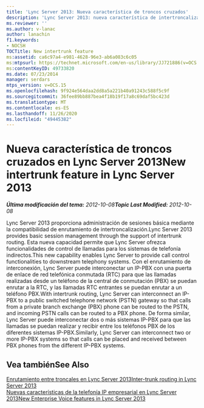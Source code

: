 ```yaml
---
title: 'Lync Server 2013: Nueva característica de troncos cruzados'
description: 'Lync Server 2013: nueva característica de intertroncalización.'
ms.reviewer: ''
ms.author: v-lanac
author: lanachin
f1.keywords:
- NOCSH
TOCTitle: New intertrunk feature
ms:assetid: ca6c97a4-e981-4628-96e3-ab6a083c6c05
ms:mtpsurl: https://technet.microsoft.com/en-us/library/JJ721886(v=OCS.15)
ms:contentKeyID: 49733820
ms.date: 07/23/2014
manager: serdars
mtps_version: v=OCS.15
ms.openlocfilehash: 9f924e564daa2dd8a5a221b40a91243c588f5c9f
ms.sourcegitcommit: 36fee89bb887bea4f18b19f17a8c69daf5bc423d
ms.translationtype: MT
ms.contentlocale: es-ES
ms.lasthandoff: 11/26/2020
ms.locfileid: "49445382"
---
```

# <a name="new-intertrunk-feature-in-lync-server-2013"></a><span data-ttu-id="ada90-103">Nueva característica de troncos cruzados en Lync Server 2013</span><span class="sxs-lookup"><span data-stu-id="ada90-103">New intertrunk feature in Lync Server 2013</span></span>

<div data-xmlns="http://www.w3.org/1999/xhtml">

<div class="topic" data-xmlns="http://www.w3.org/1999/xhtml" data-msxsl="urn:schemas-microsoft-com:xslt" data-cs="https://msdn.microsoft.com/">

<div data-asp="https://msdn2.microsoft.com/asp">



</div>

<div id="mainSection">

<div id="mainBody"><span data-ttu-id="ada90-104">

<span> </span></span><span class="sxs-lookup"><span data-stu-id="ada90-104">

<span> </span></span></span>

<span data-ttu-id="ada90-105">_**Última modificación del tema:** 2012-10-08_</span><span class="sxs-lookup"><span data-stu-id="ada90-105">_**Topic Last Modified:** 2012-10-08_</span></span>

<span data-ttu-id="ada90-106">Lync Server 2013 proporciona administración de sesiones básica mediante la compatibilidad de enrutamiento de intertroncalización.</span><span class="sxs-lookup"><span data-stu-id="ada90-106">Lync Server 2013 provides basic session management through the support of intertrunk routing.</span></span> <span data-ttu-id="ada90-107">Esta nueva capacidad permite que Lync Server ofrezca funcionalidades de control de llamadas para los sistemas de telefonía indirectos.</span><span class="sxs-lookup"><span data-stu-id="ada90-107">This new capability enables Lync Server to provide call control functionalities to downstream telephony systems.</span></span> <span data-ttu-id="ada90-108">Con el enrutamiento de interconexión, Lync Server puede interconectar un IP-PBX con una puerta de enlace de red telefónica conmutada (RTC) para que las llamadas realizadas desde un teléfono de la central de conmutación (PBX) se puedan enrutar a la RTC, y las llamadas RTC entrantes se puedan enrutar a un teléfono PBX.</span><span class="sxs-lookup"><span data-stu-id="ada90-108">With intertrunk routing, Lync Server can interconnect an IP-PBX to a public switched telephone network (PSTN) gateway so that calls from a private branch exchange (PBX) phone can be routed to the PSTN, and incoming PSTN calls can be routed to a PBX phone.</span></span> <span data-ttu-id="ada90-109">De forma similar, Lync Server puede interconectar dos o más sistemas IP-PBX para que las llamadas se puedan realizar y recibir entre los teléfonos PBX de los diferentes sistemas IP-PBX.</span><span class="sxs-lookup"><span data-stu-id="ada90-109">Similarly, Lync Server can interconnect two or more IP-PBX systems so that calls can be placed and received between PBX phones from the different IP-PBX systems.</span></span>

<div>

## <a name="see-also"></a><span data-ttu-id="ada90-110">Vea también</span><span class="sxs-lookup"><span data-stu-id="ada90-110">See Also</span></span>


[<span data-ttu-id="ada90-111">Enrutamiento entre troncales en Lync Server 2013</span><span class="sxs-lookup"><span data-stu-id="ada90-111">Inter-trunk routing in Lync Server 2013</span></span>](lync-server-2013-inter-trunk-routing.md)  
[<span data-ttu-id="ada90-112">Nuevas características de la telefonía IP empresarial en Lync Server 2013</span><span class="sxs-lookup"><span data-stu-id="ada90-112">New Enterprise Voice features in Lync Server 2013</span></span>](lync-server-2013-new-enterprise-voice-features.md)  
  

<span data-ttu-id="ada90-113"></div>

</div>

<span> </span>

</div>

</div>

</span><span class="sxs-lookup"><span data-stu-id="ada90-113"></div>

</div>

<span> </span>

</div>

</div>

</span></span></div>

